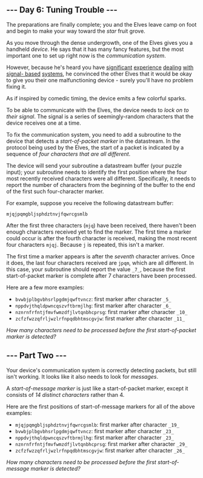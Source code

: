 ## \--- Day 6: Tuning Trouble ---

The preparations are finally complete; you and the Elves leave camp on foot
and begin to make your way toward the _star_ fruit grove.

As you move through the dense undergrowth, one of the Elves gives you a
handheld _device_. He says that it has many fancy features, but the most
important one to set up right now is the _communication system_.

However, because he's heard you have [significant](/2016/day/6)
[experience](/2016/day/25) [dealing](/2019/day/7) [with](/2019/day/9) [signal-
based](/2019/day/16) [systems](/2021/day/25), he convinced the other Elves
that it would be okay to give you their one malfunctioning device - surely
you'll have no problem fixing it.

As if inspired by comedic timing, the device emits a few colorful sparks.

To be able to communicate with the Elves, the device needs to _lock on to
their signal_. The signal is a series of seemingly-random characters that the
device receives one at a time.

To fix the communication system, you need to add a subroutine to the device
that detects a _start-of-packet marker_ in the datastream. In the protocol
being used by the Elves, the start of a packet is indicated by a sequence of
_four characters that are all different_.

The device will send your subroutine a datastream buffer (your puzzle input);
your subroutine needs to identify the first position where the four most
recently received characters were all different. Specifically, it needs to
report the number of characters from the beginning of the buffer to the end of
the first such four-character marker.

For example, suppose you receive the following datastream buffer:

    
    
    mjqjpqmgbljsphdztnvjfqwrcgsmlb

After the first three characters (`mjq`) have been received, there haven't
been enough characters received yet to find the marker. The first time a
marker could occur is after the fourth character is received, making the most
recent four characters `mjqj`. Because `j` is repeated, this isn't a marker.

The first time a marker appears is after the _seventh_ character arrives. Once
it does, the last four characters received are `jpqm`, which are all
different. In this case, your subroutine should report the value `_7_`,
because the first start-of-packet marker is complete after 7 characters have
been processed.

Here are a few more examples:

  * `bvwbjplbgvbhsrlpgdmjqwftvncz`: first marker after character `_5_`
  * `nppdvjthqldpwncqszvftbrmjlhg`: first marker after character `_6_`
  * `nznrnfrfntjfmvfwmzdfjlvtqnbhcprsg`: first marker after character `_10_`
  * `zcfzfwzzqfrljwzlrfnpqdbhtmscgvjw`: first marker after character `_11_`

_How many characters need to be processed before the first start-of-packet
marker is detected?_






## \--- Part Two ---

Your device's communication system is correctly detecting packets, but still
isn't working. It looks like it also needs to look for _messages_.

A _start-of-message marker_ is just like a start-of-packet marker, except it
consists of _14 distinct characters_ rather than 4.

Here are the first positions of start-of-message markers for all of the above
examples:

  * `mjqjpqmgbljsphdztnvjfqwrcgsmlb`: first marker after character `_19_`
  * `bvwbjplbgvbhsrlpgdmjqwftvncz`: first marker after character `_23_`
  * `nppdvjthqldpwncqszvftbrmjlhg`: first marker after character `_23_`
  * `nznrnfrfntjfmvfwmzdfjlvtqnbhcprsg`: first marker after character `_29_`
  * `zcfzfwzzqfrljwzlrfnpqdbhtmscgvjw`: first marker after character `_26_`

_How many characters need to be processed before the first start-of-message
marker is detected?_

